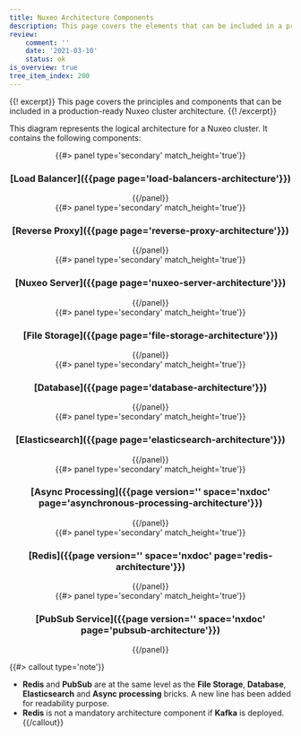 ```yaml
---
title: Nuxeo Architecture Components
description: This page covers the elements that can be included in a production-ready Nuxeo cluster architecture.
review:
    comment: ''
    date: '2021-03-10'
    status: ok
is_overview: true
tree_item_index: 200
---
```


{{! excerpt}}
This page covers the principles and components that can be included in a production-ready Nuxeo cluster architecture.
{{! /excerpt}}

This diagram represents the logical architecture for a Nuxeo cluster. It contains the following components:

<div class="row" data-equalizer data-equalize-on="medium">
<center>

<div class="column medium-12">
{{#> panel type='secondary' match_height='true'}}
<h3>[Load Balancer]({{page page='load-balancers-architecture'}})</h3>
{{/panel}}
</div>

<div class="column medium-12">
{{#> panel type='secondary' match_height='true'}}
<h3>[Reverse Proxy]({{page page='reverse-proxy-architecture'}})</h3>
{{/panel}}
</div>

<div class="column medium-12">
{{#> panel type='secondary' match_height='true'}}
<h3>[Nuxeo Server]({{page page='nuxeo-server-architecture'}})</h3>
{{/panel}}
</div>

<div class="column medium-3">
{{#> panel type='secondary' match_height='true'}}
<h3>[File Storage]({{page page='file-storage-architecture'}})</h3>
{{/panel}}
</div>

<div class="column medium-3">
{{#> panel type='secondary' match_height='true'}}
<h3>[Database]({{page page='database-architecture'}})</h3>
{{/panel}}
</div>

<div class="column medium-3">
{{#> panel type='secondary' match_height='true'}}
<h3>[Elasticsearch]({{page page='elasticsearch-architecture'}})</h3>
{{/panel}}
</div>

<div class="column medium-3">
{{#> panel type='secondary' match_height='true'}}
<h3>[Async Processing]({{page version='' space='nxdoc' page='asynchronous-processing-architecture'}})</h3>
{{/panel}}
</div>

<div class="column medium-6">
{{#> panel type='secondary' match_height='true'}}
<h3>[Redis]({{page version='' space='nxdoc' page='redis-architecture'}})</h3>
{{/panel}}
</div>

<div class="column medium-6">
{{#> panel type='secondary' match_height='true'}}
<h3>[PubSub Service]({{page version='' space='nxdoc' page='pubsub-architecture'}})</h3>
{{/panel}}
</div>

</center>
</div>

{{#> callout type='note'}}
- **Redis** and **PubSub** are at the same level as the **File Storage**, **Database**, **Elasticsearch** and **Async processing** bricks. A new line has been added for readability purpose.
- **Redis** is not a mandatory architecture component if **Kafka** is deployed.
{{/callout}}
